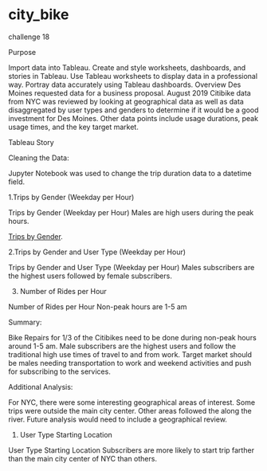 # city_bike
challenge 18

Purpose

Import data into Tableau.
Create and style worksheets, dashboards, and stories in Tableau.
Use Tableau worksheets to display data in a professional way.
Portray data accurately using Tableau dashboards.
Overview
Des Moines requested data for a business proposal. August 2019 Citibike data from NYC was reviewed by looking at geographical data as well as data disaggregated by user types and genders to determine if it would be a good investment for Des Moines. Other data points include usage durations, peak usage times, and the key target market.

Tableau Story

Cleaning the Data:

Jupyter Notebook was used to change the trip duration data to a datetime field.


1.Trips by Gender (Weekday per Hour)


Trips by Gender (Weekday per Hour) Males are high users during the peak hours.



[Trips by Gender](https://public.tableau.com/app/profile/priya.lakshmi.balasubramanian/viz/citi_bike_17294039393590/BikeIDGenderUsertype?publish=yes).


2.Trips by Gender and User Type (Weekday per Hour)


Trips by Gender and User Type (Weekday per Hour) Males subscribers are the highest users followed by female subscribers.



3. Number of Rides per Hour

Number of Rides per Hour Non-peak hours are 1-5 am


Summary:

Bike Repairs for 1/3 of the Citibikes need to be done during non-peak hours around 1-5 am. Male subscribers are the highest users and follow the traditional high use times of travel to and from work. Target market should be males needing transportation to work and weekend activities and push for subscribing to the services.

Additional Analysis:

For NYC, there were some interesting geographical areas of interest. Some trips were outside the main city center. Other areas followed the along the river. Future analysis would need to include a geographical review.

1. User Type Starting Location

User Type Starting Location Subscribers are more likely to start trip farther than the main city center of NYC than others.
